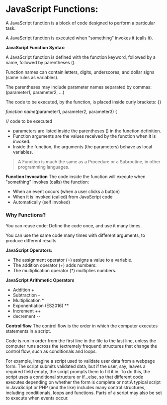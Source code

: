 # JavaScript Functions:
A JavaScript function is a block of code designed to perform a particular task.

A JavaScript function is executed when "something" invokes it (calls it).

**JavaScript Function Syntax**:

A JavaScript function is defined with the function keyword, followed by a name, followed by parentheses ().

Function names can contain letters, digits, underscores, and dollar signs (same rules as variables).

The parentheses may include parameter names separated by commas:
(parameter1, parameter2, ...)

The code to be executed, by the function, is placed inside curly brackets: {}

_function name_(parameter1, parameter2, parameter3) {

  // code to be executed

  * parameters are listed inside the parentheses () in the function definition.
  * Function arguments are the values received by the function when it is invoked.
  * Inside the function, the arguments (the parameters) behave as local variables.
  >A Function is much the same as a Procedure or a Subroutine, in other programming languages.

  **Function Invocation**
  The code inside the function will execute when "something" invokes (calls) the function:
  - When an event occurs (when a user clicks a button)
  - When it is invoked (called) from JavaScript code
  - Automatically (self invoked)
  ### Why Functions?
  You can reuse code: Define the code once, and use it many times.

You can use the same code many times with different arguments, to produce different results.

**JavaScript Operators:**

- The assignment operator (=) assigns a value to a variable.
- The addition operator (+) adds numbers:
- The multiplication operator (*) multiplies numbers.

**JavaScript Arithmetic Operators**
* 	Addition  +
*  	Subtraction -
*   Multiplication *
*   Exponentiation (ES2016) **
*  Increment  ++
*  decrement --

**Control flow**
The control flow is the order in which the computer executes statements in a script.

Code is run in order from the first line in the file to the last line, unless the computer runs across the (extremely frequent) structures that change the control flow, such as conditionals and loops. 

For example, imagine a script used to validate user data from a webpage form. The script submits validated data, but if the user, say, leaves a required field empty, the script prompts them to fill it in. To do this, the script uses a conditional structure or if...else, so that different code executes depending on whether the form is complete or not:A typical script in JavaScript or PHP (and the like) includes many control structures, including conditionals, loops and functions. Parts of a script may also be set to execute when events occur.